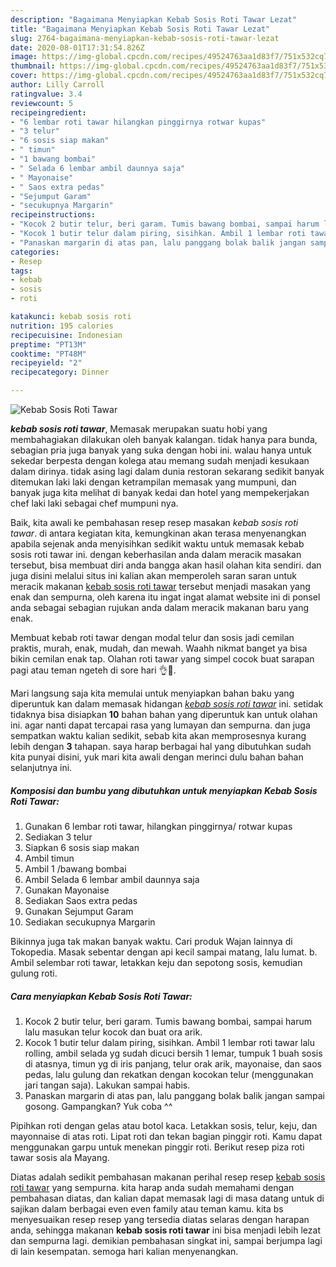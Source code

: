 ```yaml
---
description: "Bagaimana Menyiapkan Kebab Sosis Roti Tawar Lezat"
title: "Bagaimana Menyiapkan Kebab Sosis Roti Tawar Lezat"
slug: 2764-bagaimana-menyiapkan-kebab-sosis-roti-tawar-lezat
date: 2020-08-01T17:31:54.826Z
image: https://img-global.cpcdn.com/recipes/49524763aa1d83f7/751x532cq70/kebab-sosis-roti-tawar-foto-resep-utama.jpg
thumbnail: https://img-global.cpcdn.com/recipes/49524763aa1d83f7/751x532cq70/kebab-sosis-roti-tawar-foto-resep-utama.jpg
cover: https://img-global.cpcdn.com/recipes/49524763aa1d83f7/751x532cq70/kebab-sosis-roti-tawar-foto-resep-utama.jpg
author: Lilly Carroll
ratingvalue: 3.4
reviewcount: 5
recipeingredient:
- "6 lembar roti tawar hilangkan pinggirnya rotwar kupas"
- "3 telur"
- "6 sosis siap makan"
- " timun"
- "1 bawang bombai"
- " Selada 6 lembar ambil daunnya saja"
- " Mayonaise"
- " Saos extra pedas"
- "Sejumput Garam"
- "secukupnya Margarin"
recipeinstructions:
- "Kocok 2 butir telur, beri garam. Tumis bawang bombai, sampai harum lalu masukan telur kocok dan buat ora arik."
- "Kocok 1 butir telur dalam piring, sisihkan. Ambil 1 lembar roti tawar lalu rolling, ambil selada yg sudah dicuci bersih 1 lemar, tumpuk 1 buah sosis di atasnya, timun yg di iris panjang, telur orak arik, mayonaise, dan saos pedas, lalu gulung dan rekatkan dengan kocokan telur (menggunakan jari tangan saja). Lakukan sampai habis."
- "Panaskan margarin di atas pan, lalu panggang bolak balik jangan sampai gosong. Gampangkan? Yuk coba ^^"
categories:
- Resep
tags:
- kebab
- sosis
- roti

katakunci: kebab sosis roti 
nutrition: 195 calories
recipecuisine: Indonesian
preptime: "PT13M"
cooktime: "PT48M"
recipeyield: "2"
recipecategory: Dinner

---
```



![Kebab Sosis Roti Tawar](https://img-global.cpcdn.com/recipes/49524763aa1d83f7/751x532cq70/kebab-sosis-roti-tawar-foto-resep-utama.jpg)

<b><i>kebab sosis roti tawar</i></b>, Memasak merupakan suatu hobi yang membahagiakan dilakukan oleh banyak kalangan. tidak hanya para bunda, sebagian pria juga banyak yang suka dengan hobi ini. walau hanya untuk sekedar berpesta dengan kolega atau memang sudah menjadi kesukaan dalam dirinya. tidak asing lagi dalam dunia restoran sekarang sedikit banyak ditemukan laki laki dengan ketrampilan memasak yang mumpuni, dan banyak juga kita melihat di banyak kedai dan hotel yang mempekerjakan chef laki laki sebagai chef mumpuni nya.

Baik, kita awali ke pembahasan resep resep masakan <i>kebab sosis roti tawar</i>. di antara kegiatan kita, kemungkinan akan terasa menyenangkan apabila sejenak anda menyisihkan sedikit waktu untuk memasak kebab sosis roti tawar ini. dengan keberhasilan anda dalam meracik masakan tersebut, bisa membuat diri anda bangga akan hasil olahan kita sendiri. dan juga disini melalui situs ini kalian akan memperoleh saran saran untuk meracik makanan <u>kebab sosis roti tawar</u> tersebut menjadi masakan yang enak dan sempurna, oleh karena itu ingat ingat alamat website ini di ponsel anda sebagai sebagian rujukan anda dalam meracik makanan baru yang enak.

Membuat kebab roti tawar dengan modal telur dan sosis jadi cemilan praktis, murah, enak, mudah, dan mewah. Waahh nikmat banget ya bisa bikin cemilan enak tap. Olahan roti tawar yang simpel cocok buat sarapan pagi atau teman ngeteh di sore hari 👌🤗.


Mari langsung saja kita memulai untuk menyiapkan bahan baku yang diperuntuk kan dalam memasak hidangan <u><i>kebab sosis roti tawar</i></u> ini. setidak tidaknya bisa disiapkan <b>10</b> bahan bahan yang diperuntuk kan untuk olahan ini. agar nanti dapat tercapai rasa yang lumayan dan sempurna. dan juga sempatkan waktu kalian sedikit, sebab kita akan memprosesnya kurang lebih dengan <b>3</b> tahapan. saya harap berbagai hal yang dibutuhkan sudah kita punyai disini, yuk mari kita awali dengan merinci dulu bahan bahan selanjutnya ini.

<!--inarticleads1-->

##### Komposisi dan bumbu yang dibutuhkan untuk menyiapkan Kebab Sosis Roti Tawar:

1. Gunakan 6 lembar roti tawar, hilangkan pinggirnya/ rotwar kupas
1. Sediakan 3 telur
1. Siapkan 6 sosis siap makan
1. Ambil  timun
1. Ambil 1 /bawang bombai
1. Ambil  Selada 6 lembar ambil daunnya saja
1. Gunakan  Mayonaise
1. Sediakan  Saos extra pedas
1. Gunakan Sejumput Garam
1. Sediakan secukupnya Margarin


Bikinnya juga tak makan banyak waktu. Cari produk Wajan lainnya di Tokopedia. Masak sebentar dengan api kecil sampai matang, lalu lumat. b. Ambil selembar roti tawar, letakkan keju dan sepotong sosis, kemudian gulung roti. 

<!--inarticleads2-->

##### Cara menyiapkan Kebab Sosis Roti Tawar:

1. Kocok 2 butir telur, beri garam. Tumis bawang bombai, sampai harum lalu masukan telur kocok dan buat ora arik.
1. Kocok 1 butir telur dalam piring, sisihkan. Ambil 1 lembar roti tawar lalu rolling, ambil selada yg sudah dicuci bersih 1 lemar, tumpuk 1 buah sosis di atasnya, timun yg di iris panjang, telur orak arik, mayonaise, dan saos pedas, lalu gulung dan rekatkan dengan kocokan telur (menggunakan jari tangan saja). Lakukan sampai habis.
1. Panaskan margarin di atas pan, lalu panggang bolak balik jangan sampai gosong. Gampangkan? Yuk coba ^^


Pipihkan roti dengan gelas atau botol kaca. Letakkan sosis, telur, keju, dan mayonnaise di atas roti. Lipat roti dan tekan bagian pinggir roti. Kamu dapat menggunakan garpu untuk menekan pinggir roti. Berikut resep piza roti tawar sosis ala Mayang. 

Diatas adalah sedikit pembahasan makanan perihal resep resep <u>kebab sosis roti tawar</u> yang sempurna. kita harap anda sudah memahami dengan pembahasan diatas, dan kalian dapat memasak lagi di masa datang untuk di sajikan dalam berbagai even even family atau teman kamu. kita bs menyesuaikan resep resep yang tersedia diatas selaras dengan harapan anda, sehingga makanan <b>kebab sosis roti tawar</b> ini bisa menjadi lebih lezat dan sempurna lagi. demikian pembahasan singkat ini, sampai berjumpa lagi di lain kesempatan. semoga hari kalian menyenangkan.
